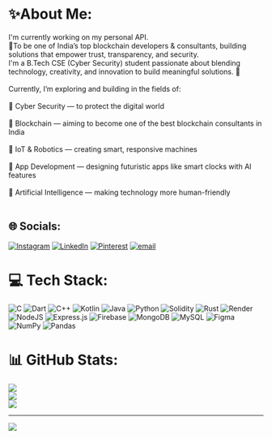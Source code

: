 # ✨About Me:
I'm currently working on my personal API.<br> 🎯To be one of India’s top blockchain developers & consultants, building solutions that empower trust, transparency, and security.<br>I'm a B.Tech CSE (Cyber Security) student passionate about blending technology, creativity, and innovation to build meaningful solutions. 🚀<br><br>Currently, I’m exploring and building in the fields of:<br><br>🔐 Cyber Security — to protect the digital world<br><br>🔗 Blockchain — aiming to become one of the best blockchain consultants in India<br><br>🤖 IoT & Robotics — creating smart, responsive machines<br><br>📱 App Development — designing futuristic apps like smart clocks with AI features<br><br>🧠 Artificial Intelligence — making technology more human-friendly<br><br> 


## 🌐 Socials:
[![Instagram](https://img.shields.io/badge/Instagram-%23E4405F.svg?logo=Instagram&logoColor=white)](https://instagram.com/blithe_blithe0) [![LinkedIn](https://img.shields.io/badge/LinkedIn-%230077B5.svg?logo=linkedin&logoColor=white)](https://linkedin.com/in/gargee-dadheech) [![Pinterest](https://img.shields.io/badge/Pinterest-%23E60023.svg?logo=Pinterest&logoColor=white)](https://pinterest.com/dadhichgargee) [![email](https://img.shields.io/badge/Email-D14836?logo=gmail&logoColor=white)](mailto:dadhichgargee@gmail.com) 

# 💻 Tech Stack:
![C](https://img.shields.io/badge/c-%2300599C.svg?style=for-the-badge&logo=c&logoColor=white) ![Dart](https://img.shields.io/badge/dart-%230175C2.svg?style=for-the-badge&logo=dart&logoColor=white) ![C++](https://img.shields.io/badge/c++-%2300599C.svg?style=for-the-badge&logo=c%2B%2B&logoColor=white) ![Kotlin](https://img.shields.io/badge/kotlin-%237F52FF.svg?style=for-the-badge&logo=kotlin&logoColor=white) ![Java](https://img.shields.io/badge/java-%23ED8B00.svg?style=for-the-badge&logo=openjdk&logoColor=white) ![Python](https://img.shields.io/badge/python-3670A0?style=for-the-badge&logo=python&logoColor=ffdd54) ![Solidity](https://img.shields.io/badge/Solidity-%23363636.svg?style=for-the-badge&logo=solidity&logoColor=white) ![Rust](https://img.shields.io/badge/rust-%23000000.svg?style=for-the-badge&logo=rust&logoColor=white) ![Render](https://img.shields.io/badge/Render-%46E3B7.svg?style=for-the-badge&logo=render&logoColor=white) ![NodeJS](https://img.shields.io/badge/node.js-6DA55F?style=for-the-badge&logo=node.js&logoColor=white) ![Express.js](https://img.shields.io/badge/express.js-%23404d59.svg?style=for-the-badge&logo=express&logoColor=%2361DAFB) ![Firebase](https://img.shields.io/badge/firebase-a08021?style=for-the-badge&logo=firebase&logoColor=ffcd34) ![MongoDB](https://img.shields.io/badge/MongoDB-%234ea94b.svg?style=for-the-badge&logo=mongodb&logoColor=white) ![MySQL](https://img.shields.io/badge/mysql-4479A1.svg?style=for-the-badge&logo=mysql&logoColor=white) ![Figma](https://img.shields.io/badge/figma-%23F24E1E.svg?style=for-the-badge&logo=figma&logoColor=white) ![NumPy](https://img.shields.io/badge/numpy-%23013243.svg?style=for-the-badge&logo=numpy&logoColor=white) ![Pandas](https://img.shields.io/badge/pandas-%23150458.svg?style=for-the-badge&logo=pandas&logoColor=white)
# 📊 GitHub Stats:
![](https://github-readme-stats.vercel.app/api?username=gargeedadheech&theme=dark&hide_border=false&include_all_commits=false&count_private=false)<br/>
![](https://nirzak-streak-stats.vercel.app/?user=gargeedadheech&theme=dark&hide_border=false)<br/>
![](https://github-readme-stats.vercel.app/api/top-langs/?username=gargeedadheech&theme=dark&hide_border=false&include_all_commits=false&count_private=false&layout=compact)

---
[![](https://visitcount.itsvg.in/api?id=gargeedadheech&icon=0&color=0)](https://visitcount.itsvg.in)

<!-- Proudly created with GPRM ( https://gprm.itsvg.in ) -->
